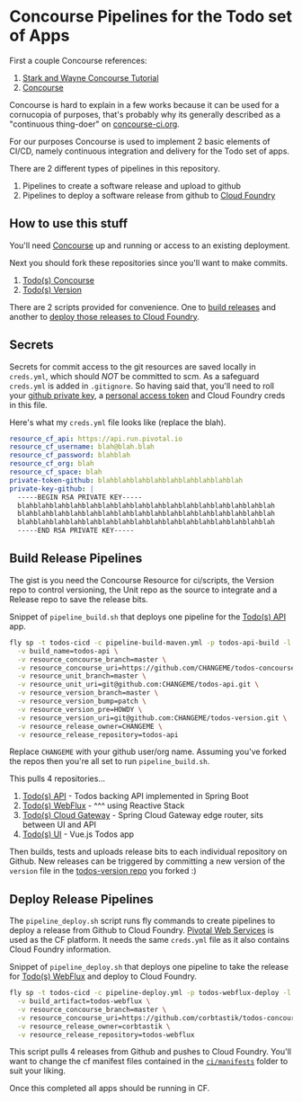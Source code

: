 # Concourse Pipelines for the Todo set of Apps

First a couple Concourse references:

1. [Stark and Wayne Concourse Tutorial](https://concoursetutorial.com)  
1. [Concourse](https://concourse-ci.org)

Concourse is hard to explain in a few works because it can be used for a cornucopia of purposes, that's probably why its generally described as a "continuous thing-doer" on [concourse-ci.org](https://concourse-ci.org).

For our purposes Concourse is used to implement 2 basic elements of CI/CD, namely continuous integration and delivery for the Todo set of apps.

There are 2 different types of pipelines in this repository.

1. Pipelines to create a software release and upload to github
2. Pipelines to deploy a software release from github to [Cloud Foundry](https://run.pivotal.io)

## How to use this stuff

You'll need [Concourse](https://concourse-ci.org/download.html) up and running or access to an existing deployment.

Next you should fork these repositories since you'll want to make commits.

1. [Todo(s) Concourse](https://github.com/corbtastik/todos-concourse.git)
1. [Todo(s) Version](https://github.com/corbtastik/todos-version.git)

There are 2 scripts provided for convenience.  One to [build releases](/pipeline_build.sh) and another to [deploy those releases to Cloud Foundry](/pipeline_deploy.sh).  

## Secrets

Secrets for commit access to the git resources are saved locally in ``creds.yml``, which should *NOT* be committed to scm.  As a safeguard ``creds.yml`` is added in ``.gitignore``.  So having said that, you'll need to roll your [github private key](https://help.github.com/articles/adding-a-new-ssh-key-to-your-github-account/), a [personal access token](https://github.com/settings/tokens) and Cloud Foundry creds in this file.

Here's what my ``creds.yml`` file looks like (replace the blah).

```yaml
resource_cf_api: https://api.run.pivotal.io
resource_cf_username: blah@blah.blah
resource_cf_password: blahblah
resource_cf_org: blah
resource_cf_space: blah
private-token-github: blahblahblahblahblahblahblahblahblah
private-key-github: |
  -----BEGIN RSA PRIVATE KEY-----
  blahblahblahblahblahblahblahblahblahblahblahblahblahblahblahblah
  blahblahblahblahblahblahblahblahblahblahblahblahblahblahblahblah
  blahblahblahblahblahblahblahblahblahblahblahblahblahblahblahblah
  -----END RSA PRIVATE KEY-----
```

## Build Release Pipelines

The gist is you need the Concourse Resource for ci/scripts, the Version repo to control versioning, the Unit repo as the source to integrate and a Release repo to save the release bits.

Snippet of ``pipeline_build.sh`` that deploys one pipeline for the [Todo(s) API](https://github.com/corbtastik/todos-api) app.

```bash
fly sp -t todos-cicd -c pipeline-build-maven.yml -p todos-api-build -l creds.yml \
  -v build_name=todos-api \
  -v resource_concourse_branch=master \
  -v resource_concourse_uri=https://github.com/CHANGEME/todos-concourse.git \
  -v resource_unit_branch=master \
  -v resource_unit_uri=git@github.com:CHANGEME/todos-api.git \
  -v resource_version_branch=master \
  -v resource_version_bump=patch \
  -v resource_version_pre=HOWDY \
  -v resource_version_uri=git@github.com:CHANGEME/todos-version.git \
  -v resource_release_owner=CHANGEME \
  -v resource_release_repository=todos-api
```

Replace ``CHANGEME`` with your github user/org name.  Assuming you've forked the repos then you're all set to run ``pipeline_build.sh``.

This pulls 4 repositories...

1. [Todo(s) API](https://github.com/corbtastik/todos-api) - Todos backing API implemented in Spring Boot
2. [Todo(s) WebFlux](https://github.com/corbtastik/todos-webflux.git) - ^^^ using Reactive Stack
3. [Todo(s) Cloud Gateway](https://github.com/corbtastik/todos-cloud-gateway) - Spring Cloud Gateway edge router, sits between UI and API
4. [Todo(s) UI](https://github.com/corbtastik/todos-ui) - Vue.js Todos app

Then builds, tests and uploads release bits to each individual repository on Github.  New releases can be triggered by committing a new version of the ``version`` file in the [todos-version repo](https://github.com/corbtastik/todos-version) you forked :)

## Deploy Release Pipelines

The ``pipeline_deploy.sh`` script runs fly commands to create pipelines to deploy a release from Github to Cloud Foundry.  [Pivotal Web Services](https://run.pivotal.io) is used as the CF platform.  It needs the same ``creds.yml`` file as it also contains Cloud Foundry information.

Snippet of ``pipeline_deploy.sh`` that deploys one pipeline to take the release for [Todo(s) WebFlux](https://github.com/corbtastik/todos-webflux) and deploy to Cloud Foundry.

```bash
fly sp -t todos-cicd -c pipeline-deploy.yml -p todos-webflux-deploy -l creds.yml \
  -v build_artifact=todos-webflux \
  -v resource_concourse_branch=master \
  -v resource_concourse_uri=https://github.com/corbtastik/todos-concourse.git \
  -v resource_release_owner=corbtastik \
  -v resource_release_repository=todos-webflux  
```

This script pulls 4 releases from Github and pushes to Cloud Foundry.  You'll want to change the cf manifest files contained in the [``ci/manifests``](/ci/manifests) folder to suit your liking.

Once this completed all apps should be running in CF.